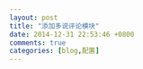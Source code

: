 ```yaml
---
layout: post
title: "添加多说评论模块"
date: 2014-12-31 22:53:46 +0800
comments: true
categories: [blog,配置]
---
```


<!--more-->
